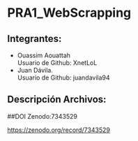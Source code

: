 # PRA1_WebScrapping


## Integrantes:

* Ouassim Aouattah  
  Usuario de Github: XnetLoL
* Juan Dávila.  
  Usuario de Github: juandavila94

## Descripción Archivos:


##DOI Zenodo:7343529

https://zenodo.org/record/7343529

